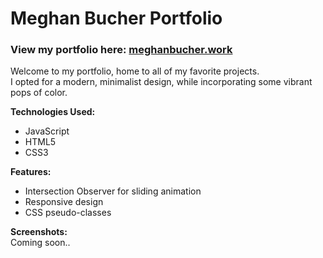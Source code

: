 # Meghan Bucher Portfolio 
### View my portfolio here: <a href="https://meghanbucher.work/">meghanbucher.work</a>
Welcome to my portfolio, home to all of my favorite projects.<br>
I opted for a modern, minimalist design, while incorporating some vibrant pops of color.<br>

<b>Technologies Used:</b>
<ul>
  <li>JavaScript</li>
  <li>HTML5</li>
  <li>CSS3</li>
</ul>

<b>Features:</b>
<ul>
  <li>Intersection Observer for sliding animation</li>
  <li>Responsive design</li>
  <li>CSS pseudo-classes</li>
</ul>

<b>Screenshots:</b>
<br>Coming soon..
